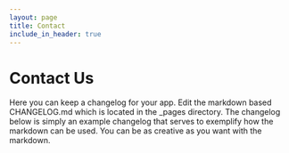```yaml
---
layout: page
title: Contact
include_in_header: true
---
```


# Contact Us
Here you can keep a changelog for your app. Edit the markdown based CHANGELOG.md which is located in the _pages directory. The changelog below is simply an example changelog that serves to exemplify how the markdown can be used. You can be as creative as you want with the markdown.
<br>

